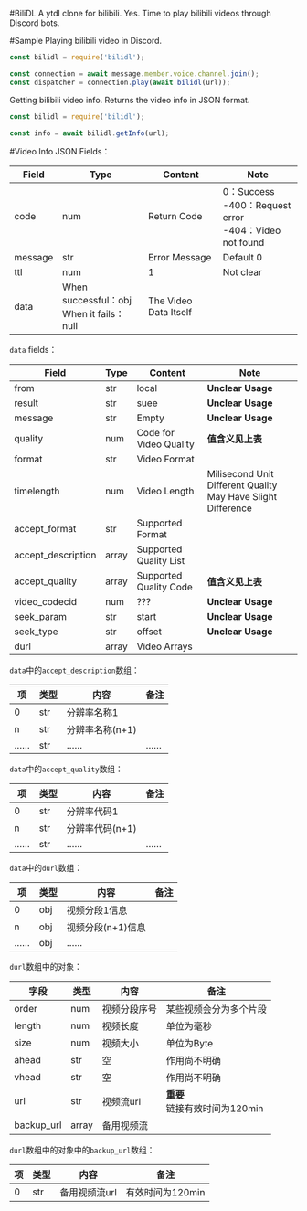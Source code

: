 #BiliDL
A ytdl clone for bilibili. Yes. Time to play bilibili videos through Discord bots.

#Sample
Playing bilibili video in Discord.
```js
const bilidl = require('bilidl');

const connection = await message.member.voice.channel.join();
const dispatcher = connection.play(await bilidl(url));
```

Getting bilibili video info. Returns the video info in JSON format.
```js
const bilidl = require('bilidl');

const info = await bilidl.getInfo(url);
```

#Video Info JSON
Fields：

| Field   | Type                          				 | Content  			| Note                                           |
| ------- | ----------------------------- 				 | -------- 			| ---------------------------------------------- |
| code    | num                           				 | Return Code   		| 0：Success <br />-400：Request error<br />-404：Video not found |
| message | str                           				 | Error Message 		| Default 0                                      |
| ttl     | num                           				 | 1        			| Not clear                                   	 |
| data    | When successful：obj<br />When it fails：null| The Video Data Itself|                                                |

`data` fields：

| Field              | Type   | Content                  | Note                                     |
| ------------------ | ------ | ------------------------ | ---------------------------------------- |
| from               | str    | local                    | **Unclear Usage**                         |
| result             | str    | suee                     | **Unclear Usage**                         |
| message            | str    | Empty                       | **Unclear Usage**                         |
| quality            | num    | Code for Video Quality           | **值含义见上表**                         |
| format             | str    | Video Format                 |                                          |
| timelength         | num    | Video Length                 | Milisecond Unit<br />Different Quality May Have Slight Difference |
| accept_format      | str    | Supported Format  |                                          |
| accept_description | array | Supported Quality List     |                                          |
| accept_quality     | array | Supported Quality Code | **值含义见上表**                         |
| video_codecid      | num    | ???                   | **Unclear Usage**                         |
| seek_param         | str    | start                    | **Unclear Usage**                         |
| seek_type          | str    | offset                   | **Unclear Usage**                         |
| durl               | array | Video Arrays                 |                                          |

`data`中的`accept_description`数组：

| 项   | 类型 | 内容            | 备注 |
| ---- | ---- | --------------- | ---- |
| 0    | str  | 分辨率名称1     |      |
| n    | str  | 分辨率名称(n+1) |      |
| ……   | str  | ……              | ……   |

`data`中的`accept_quality`数组：

| 项   | 类型 | 内容            | 备注 |
| ---- | ---- | --------------- | ---- |
| 0    | str  | 分辨率代码1     |      |
| n    | str  | 分辨率代码(n+1) |      |
| ……   | str  | ……              | ……   |

`data`中的`durl`数组：

| 项   | 类型 | 内容              | 备注 |
| ---- | ---- | ----------------- | ---- |
| 0    | obj  | 视频分段1信息     |      |
| n    | obj  | 视频分段(n+1)信息 |      |
| ……   | obj  | ……                |      |

`durl`数组中的对象：

| 字段       | 类型   | 内容         | 备注                               |
| ---------- | ------ | ------------ | ---------------------------------- |
| order      | num    | 视频分段序号 | 某些视频会分为多个片段             |
| length     | num    | 视频长度     | 单位为毫秒                         |
| size       | num    | 视频大小     | 单位为Byte                         |
| ahead      | str    | 空           | 作用尚不明确                       |
| vhead      | str    | 空           | 作用尚不明确                       |
| url        | str    | 视频流url    | **重要**<br />链接有效时间为120min |
| backup_url | array | 备用视频流   |                                    |

`durl`数组中的对象中的`backup_url`数组：

| 项   | 类型 | 内容          | 备注             |
| ---- | ---- | ------------- | ---------------- |
| 0    | str  | 备用视频流url | 有效时间为120min |
